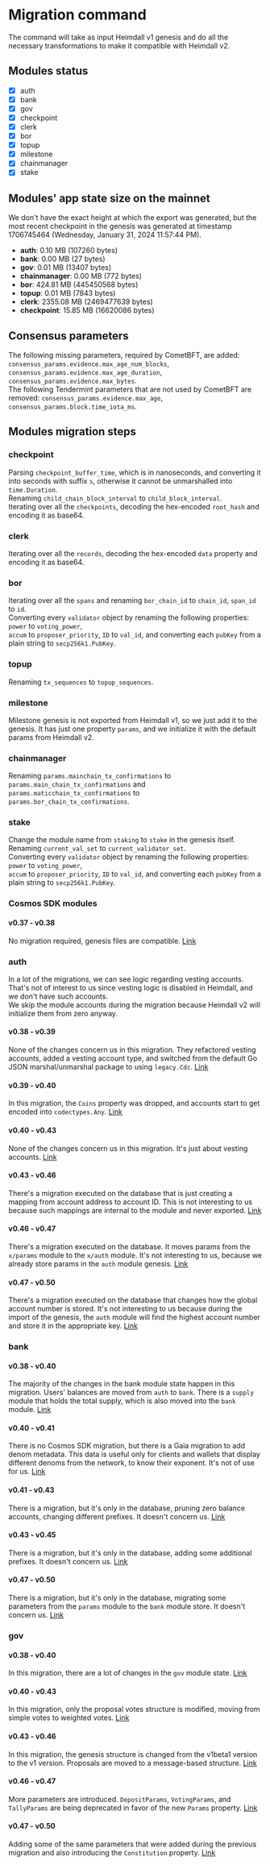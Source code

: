 # Migration command

The command will take as input Heimdall v1 genesis and do all the necessary transformations to make it compatible with Heimdall v2.

## Modules status

- [x] auth
- [x] bank
- [x] gov
- [x] checkpoint
- [x] clerk
- [x] bor
- [x] topup
- [x] milestone
- [x] chainmanager
- [x] stake

## Modules' app state size on the mainnet

We don't have the exact height at which the export was generated, but the most recent checkpoint in the genesis
was generated at timestamp 1706745464 (Wednesday, January 31, 2024 11:57:44 PM).

- **auth**: 0.10 MB (107260 bytes)
- **bank**: 0.00 MB (27 bytes)
- **gov**: 0.01 MB (13407 bytes)
- **chainmanager**: 0.00 MB (772 bytes)
- **bor**: 424.81 MB (445450568 bytes)
- **topup**: 0.01 MB (7843 bytes)
- **clerk**: 2355.08 MB (2469477639 bytes)
- **checkpoint**: 15.85 MB (16620086 bytes)

## Consensus parameters

The following missing parameters, required by CometBFT, are added: `consensus_params.evidence.max_age_num_blocks`, `consensus_params.evidence.max_age_duration`, `consensus_params.evidence.max_bytes`.  
The following Tendermint parameters that are not used by CometBFT are removed: `consensus_params.evidence.max_age`, `consensus_params.block.time_iota_ms`.

## Modules migration steps

### checkpoint

Parsing `checkpoint_buffer_time`, which is in nanoseconds,
and converting it into seconds with suffix `s`, otherwise it cannot be unmarshalled into `time.Duration`.  
Renaming `child_chain_block_interval` to `child_block_interval`.  
Iterating over all the `checkpoints`, decoding the hex-encoded `root_hash` and encoding it as base64.

### clerk

Iterating over all the `records`, decoding the hex-encoded `data` property and encoding it as base64.

### bor

Iterating over all the `spans` and renaming `bor_chain_id` to `chain_id`, `span_id` to `id`.  
Converting every `validator` object by renaming the following properties: `power` to `voting_power`,  
`accum` to `proposer_priority`, `ID` to `val_id`, and converting each `pubKey` from a plain string to `secp256k1.PubKey`.

### topup

Renaming `tx_sequences` to `topup_sequences`.

### milestone

Milestone genesis is not exported from Heimdall v1, so we just add it to the genesis. It has just one property `params`, and we initialize it with the default params from Heimdall v2.

### chainmanager

Renaming `params.mainchain_tx_confirmations` to `params.main_chain_tx_confirmations` and `params.maticchain_tx_confirmations` to `params.bor_chain_tx_confirmations`.

### stake

Change the module name from `staking` to `stake` in the genesis itself.  
Renaming `current_val_set` to `current_validator_set`.  
Converting every `validator` object by renaming the following properties: `power` to `voting_power`,  
`accum` to `proposer_priority`, `ID` to `val_id`, and converting each `pubKey` from a plain string to `secp256k1.PubKey`.

### Cosmos SDK modules

#### v0.37 - v0.38

No migration required, genesis files are compatible. [Link](https://github.com/cosmos/cosmos-sdk/blob/37b7221abdda540270adb2d51bdc87a22e417339/x/genutil/client/cli/migrate.go#L31)

### auth

In a lot of the migrations, we can see logic regarding vesting accounts. That's not of interest to us since vesting logic is disabled in Heimdall, and we don't have such accounts.  
We skip the module accounts during the migration because Heimdall v2 will initialize them from zero anyway.

#### v0.38 - v0.39

None of the changes concern us in this migration.
They refactored vesting accounts, added a vesting account type,
and switched from the default Go JSON marshal/unmarshal package to using `legacy.Cdc`.
[Link](https://github.com/cosmos/cosmos-sdk/blob/v0.39.3/x/auth/legacy/v0_39/migrate.go)

#### v0.39 - v0.40

In this migration, the `Coins` property was dropped, and accounts start to get encoded into `codectypes.Any`. [Link](https://github.com/cosmos/cosmos-sdk/blob/v0.41.4/x/auth/legacy/v040/migrate.go#L106)

#### v0.40 - v0.43

None of the changes concern us in this migration. It's just about vesting accounts. [Link](https://github.com/cosmos/cosmos-sdk/blob/v0.45.16/x/auth/legacy/v043/store.go)

#### v0.43 - v0.46

There's a migration executed on the database that is just creating a mapping from account address to account ID. This is not interesting to us because such mappings are internal to the module and never exported. [Link](https://github.com/cosmos/cosmos-sdk/blob/v0.45.16/x/auth/legacy/v043/store.go)

#### v0.46 - v0.47

There's a migration executed on the database. It moves params from the `x/params` module to the `x/auth` module. It's not interesting to us, because we already store params in the `auth` module genesis. [Link](https://github.com/cosmos/cosmos-sdk/blob/v0.47.14/x/auth/migrations/v4/migrate.go)

#### v0.47 - v0.50

There's a migration executed on the database that changes how the global account number is stored. It's not interesting to us because during the import of the genesis, the `auth` module will find the highest account number and store it in the appropriate key. [Link](https://github.com/cosmos/cosmos-sdk/blob/v0.50.6/x/auth/migrations/v5/migrate.go)

### bank

#### v0.38 - v0.40

The majority of the changes in the bank module state happen in this migration. Users' balances are moved from `auth` to `bank`. There is a `supply` module that holds the total supply, which is also moved into the `bank` module. [Link](https://github.com/cosmos/cosmos-sdk/blob/v0.41.2/x/genutil/legacy/v040/migrate.go)

#### v0.40 - v0.41

There is no Cosmos SDK migration, but there is a Gaia migration to add denom metadata. This data is useful only for clients and wallets that display different denoms from the network, to know their exponent. It's not of use for us. [Link](https://github.com/cosmos/gaia/blob/6d46572f3273423ad9562cf249a86ecc8206e207/app/migrate.go#L133-L150)

#### v0.41 - v0.43

There is a migration, but it's only in the database, pruning zero balance accounts, changing different prefixes. It doesn't concern us. [Link](https://github.com/cosmos/cosmos-sdk/blob/v0.44.0/x/bank/legacy/v043/store.go)

#### v0.43 - v0.45

There is a migration, but it's only in the database, adding some additional prefixes. It doesn't concern us. [Link](https://github.com/cosmos/cosmos-sdk/blob/v0.50.10/x/bank/migrations/v3/store.go)

#### v0.47 - v0.50

There is a migration, but it's only in the database, migrating some parameters from the `params` module to the `bank` module store. It doesn't concern us. [Link](https://github.com/cosmos/cosmos-sdk/blob/v0.50.10/x/bank/migrations/v4/store.go)

### gov

#### v0.38 - v0.40

In this migration, there are a lot of changes in the `gov` module state. [Link](https://github.com/cosmos/cosmos-sdk/blob/v0.41.2/x/gov/legacy/v040/migrate.go)

#### v0.40 - v0.43

In this migration, only the proposal votes structure is modified, moving from simple votes to weighted votes. [Link](https://github.com/cosmos/cosmos-sdk/blob/v0.44.0/x/gov/legacy/v043/json.go)

#### v0.43 - v0.46

In this migration, the genesis structure is changed from the v1beta1 version to the v1 version. Proposals are moved to a message-based structure. [Link](https://github.com/cosmos/cosmos-sdk/blob/v0.50.10/x/gov/migrations/v3/json.go)

#### v0.46 - v0.47

More parameters are introduced. `DepositParams`, `VotingParams`, and `TallyParams` are being deprecated in favor of the new `Params` property. [Link](https://github.com/cosmos/cosmos-sdk/blob/v0.50.10/x/gov/migrations/v4/json.go)

#### v0.47 - v0.50

Adding some of the same parameters that were added during the previous migration and also introducing the `Constitution` property. [Link](https://github.com/cosmos/cosmos-sdk/blob/v0.50.10/x/gov/migrations/v5/store.go)
